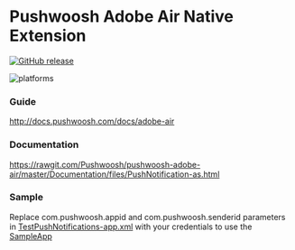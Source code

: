 Pushwoosh Adobe Air Native Extension
===================================================

[![GitHub release](https://img.shields.io/github/release/Pushwoosh/pushwoosh-adobe-air.svg?style=flat-square)](https://github.com/Pushwoosh/pushwoosh-adobe-air/releases)

![platforms](https://img.shields.io/badge/platforms-Android%20%7C%20iOS-yellowgreen.svg)

### Guide

http://docs.pushwoosh.com/docs/adobe-air

### Documentation

https://rawgit.com/Pushwoosh/pushwoosh-adobe-air/master/Documentation/files/PushNotification-as.html


### Sample

Replace com.pushwoosh.appid and com.pushwoosh.senderid parameters in [TestPushNotifications-app.xml](https://github.com/Pushwoosh/pushwoosh-adobe-air/blob/master/PushNotificationsSample/src/TestPushNotifications-app.xml) with your credentials to use the [SampleApp](https://github.com/Pushwoosh/pushwoosh-adobe-air/tree/master/PushNotificationsSample)
